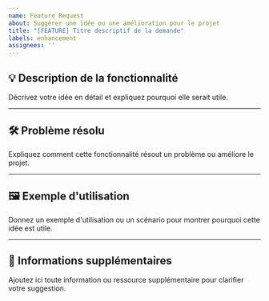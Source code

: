 ```yaml
---
name: Feature Request
about: Suggérer une idée ou une amélioration pour le projet
title: "[FEATURE] Titre descriptif de la demande"
labels: enhancement
assignees: ''
---
```


## 💡 Description de la fonctionnalité

Décrivez votre idée en détail et expliquez pourquoi elle serait utile.

---

## 🛠️ Problème résolu

Expliquez comment cette fonctionnalité résout un problème ou améliore le projet.

---

## 🖼️ Exemple d'utilisation

Donnez un exemple d'utilisation ou un scénario pour montrer pourquoi cette idée est utile.

---

## 📝 Informations supplémentaires

Ajoutez ici toute information ou ressource supplémentaire pour clarifier votre suggestion.
